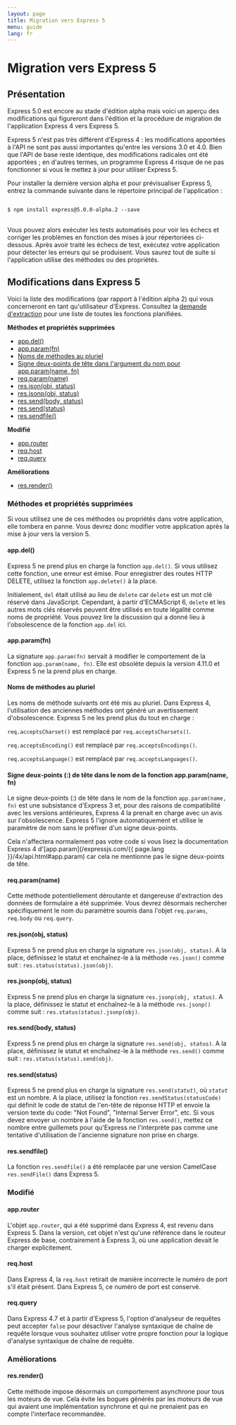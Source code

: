```yaml
---
layout: page
title: Migration vers Express 5
menu: guide
lang: fr
---
```


# Migration vers Express 5

<h2 id="overview">Présentation</h2>

Express 5.0 est encore au stade d'édition alpha mais voici un
aperçu des modifications qui figureront dans l'édition et la procédure
de migration de l'application Express 4 vers Express 5.

Express 5 n'est pas très différent d'Express 4 : les
modifications apportées à l'API ne sont pas aussi importantes qu'entre
les versions 3.0 et 4.0.
Bien que l'API de base reste identique, des modifications radicales ont été apportées ; en d'autres termes, un programme Express 4 risque de ne pas fonctionner si
vous le mettez à jour pour utiliser Express 5.

Pour installer la dernière version alpha et pour
prévisualiser Express 5, entrez la commande suivante dans le
répertoire principal de l'application :

<pre>
<code class="language-sh" translate="no">
$ npm install express@5.0.0-alpha.2 --save
</code>
</pre>

Vous pouvez alors exécuter les tests automatisés pour voir les
échecs et corriger les problèmes en fonction des mises à jour
répertoriées ci-dessous. Après avoir traité les échecs de test,
exécutez votre application pour détecter les erreurs qui se
produisent. Vous saurez tout de suite si l'application utilise des
méthodes ou des propriétés.

<h2 id="changes">Modifications dans Express 5</h2>

Voici la liste des modifications (par rapport à l'édition alpha
2) qui vous concerneront en tant qu'utilisateur d'Express.
Consultez la
[demande d'extraction](https://github.com/expressjs/express/pull/2237)
pour une liste de toutes les fonctions planifiées.

**Méthodes et propriétés supprimées**

<ul class="doclist">
  <li><a href="#app.del">app.del()</a></li>
  <li><a href="#app.param">app.param(fn)</a></li>
  <li><a href="#plural">Noms de méthodes au pluriel</a></li>
  <li><a href="#leading">Signe deux-points de tête dans l'argument du
nom pour app.param(name, fn)</a></li>
  <li><a href="#req.param">req.param(name)</a></li>
  <li><a href="#res.json">res.json(obj, status)</a></li>
  <li><a href="#res.jsonp">res.jsonp(obj, status)</a></li>
  <li><a href="#res.send.body">res.send(body, status)</a></li>
  <li><a href="#res.send.status">res.send(status)</a></li>
  <li><a href="#res.sendfile">res.sendfile()</a></li>
</ul>

**Modifié**

<ul class="doclist">
  <li><a href="#app.router">app.router</a></li>
  <li><a href="#req.host">req.host</a></li>
  <li><a href="#req.query">req.query</a></li>
</ul>

**Améliorations**

<ul class="doclist">
  <li><a href="#res.render">res.render()</a></li>
</ul>

<h3>Méthodes et propriétés supprimées</h3>

Si vous utilisez une de ces méthodes ou propriétés dans votre
application, elle tombera en panne. Vous devrez donc modifier votre
application après la mise à jour vers la version 5.

<h4 id="app.del">app.del()</h4>

Express 5 ne prend plus en charge la fonction
`app.del()`. Si vous utilisez cette fonction, une
erreur est émise. Pour enregistrer des routes HTTP DELETE, utilisez la fonction
`app.delete()` à la place.

Initialement, `del` était utilisé au lieu de
`delete` car `delete` est un mot
clé réservé dans JavaScript. Cependant, à partir d'ECMAScript 6,
`delete` et les autres mots clés réservés peuvent
être utilisés en toute légalité comme noms de propriété. Vous pouvez lire la
discussion qui a donné lieu à l'obsolescence de la fonction
`app.del` ici.

<h4 id="app.param">app.param(fn)</h4>

La signature `app.param(fn)` servait à
modifier le comportement de la fonction
`app.param(name, fn)`. Elle est obsolète depuis la
version 4.11.0 et Express 5 ne la prend plus en charge.

<h4 id="plural">Noms de méthodes au pluriel</h4>

Les noms de méthode suivants ont été mis au pluriel. Dans Express 4, l'utilisation des anciennes méthodes ont généré un avertissement
d'obsolescence. Express 5 ne les prend plus du tout en charge :

`req.acceptsCharset()` est remplacé par
`req.acceptsCharsets()`.

`req.acceptsEncoding()` est remplacé par
`req.acceptsEncodings()`.

`req.acceptsLanguage()` est remplacé par
`req.acceptsLanguages()`.

<h4 id="leading">Signe deux-points (:) de tête dans le nom de la
fonction app.param(name, fn)</h4>

Le signe deux-points (:) de tête dans le nom de la fonction
`app.param(name, fn)` est une subsistance d'Express 3 et, pour des raisons de
compatibilité avec les versions antérieures, Express 4 la prenait en
charge avec un avis sur l'obsolescence. Express 5 l'ignore
automatiquement et utilise le paramètre de nom sans le préfixer d'un
signe deux-points.

Cela n'affectera normalement pas votre code si vous lisez la documentation Express 4
d'[app.param](/expressjs.com/{{ page.lang }}/4x/api.html#app.param) car cela ne mentionne pas le signe deux-points de tête.

<h4 id="req.param">req.param(name)</h4>

Cette méthode potentiellement déroutante et dangereuse
d'extraction des données de formulaire a été supprimée. Vous devrez
désormais rechercher spécifiquement le nom du paramètre soumis dans
l'objet `req.params`, `req.body` ou `req.query`.

<h4 id="res.json">res.json(obj, status)</h4>

Express 5 ne prend plus en charge la signature
`res.json(obj, status)`. A la place, définissez le
statut et enchaînez-le à la méthode
`res.json()` comme suit :
`res.status(status).json(obj)`.

<h4 id="res.jsonp">res.jsonp(obj, status)</h4>

Express 5 ne prend plus en charge la signature
`res.jsonp(obj, status)`. A la place, définissez le
statut et enchaînez-le à la méthode `res.jsonp()`
comme suit : `res.status(status).jsonp(obj)`.

<h4 id="res.send.body">res.send(body, status)</h4>

Express 5 ne prend plus en charge la signature
`res.send(obj, status)`. A la place, définissez le
statut et enchaînez-le à la méthode `res.send()`
comme suit : `res.status(status).send(obj)`.

<h4 id="res.send.status">res.send(status)</h4>

Express 5 ne prend plus en charge la signature
<code>res.send(<em>statut</em>)</code>, où *`statut`*
est un nombre. A la place, utilisez la fonction
`res.sendStatus(statusCode)`
qui définit le code de statut de l'en-tête de réponse HTTP et envoie
la version texte du code: "Not Found", "Internal Server Error", etc.
Si vous devez envoyer un nombre à l'aide de la fonction `res.send()`,
mettez ce nombre entre guillemets pour qu'Express ne l'interprète pas
comme une tentative d'utilisation de l'ancienne signature non prise en charge.

<h4 id="res.sendfile">res.sendfile()</h4>

La fonction `res.sendfile()` a été remplacée
par une
version CamelCase `res.sendFile()` dans Express 5.

<h3>Modifié</h3>

<h4 id="app.router">app.router</h4>

L'objet `app.router`, qui a été supprimé dans Express 4, est revenu dans Express 5. Dans la version, cet objet
n'est qu'une référence dans le routeur Express de base, contrairement à Express 3, où une application devait le charger explicitement.

<h4 id="req.host">req.host</h4>

Dans Express 4, la `req.host` retirait de
manière incorrecte le numéro de port s'il était présent. Dans Express 5, ce numéro de port est conservé.

<h4 id="req.query">req.query</h4>

Dans Express 4.7 et à partir d'Express 5, l'option
d'analyseur de requêtes peut accepter `false` pour
désactiver l'analyse syntaxique de chaîne de requête lorsque vous
souhaitez utiliser votre propre fonction pour la logique d'analyse
syntaxique de chaîne de requête.

<h3>Améliorations</h3>

<h4 id="res.render">res.render()</h4>

Cette méthode impose désormais un comportement asynchrone pour
tous les moteurs de vue. Cela évite les bogues générés par les
moteurs de vue qui avaient une implémentation synchrone et qui
ne prenaient pas en compte l'interface recommandée.
